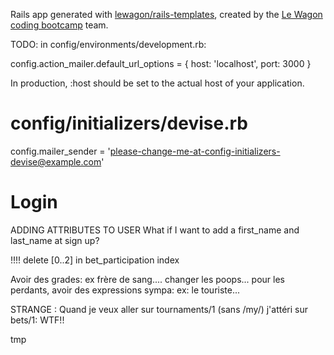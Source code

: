 Rails app generated with [lewagon/rails-templates](https://github.com/lewagon/rails-templates), created by the [Le Wagon coding bootcamp](https://www.lewagon.com) team.

TODO:
in config/environments/development.rb:

 config.action_mailer.default_url_options = { host: 'localhost', port: 3000 }

In production, :host should be set to the actual host of your application.

# config/initializers/devise.rb
config.mailer_sender = 'please-change-me-at-config-initializers-devise@example.com'


# Login
ADDING ATTRIBUTES TO USER
What if I want to add a first_name and last_name at sign up?


!!!! delete [0..2] in bet_participation index

Avoir des grades: ex frère de sang....
changer les poops...
pour les perdants, avoir des expressions sympa: ex: le touriste...

STRANGE :
Quand je veux aller sur tournaments/1 (sans /my/) j'attéri sur bets/1: WTF!!

tmp